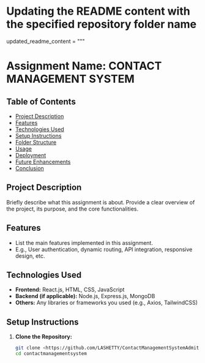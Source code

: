 # Updating the README content with the specified repository folder name

updated_readme_content = """
# Assignment Name: CONTACT MANAGEMENT SYSTEM

## Table of Contents
- [Project Description](#project-description)
- [Features](#features)
- [Technologies Used](#technologies-used)
- [Setup Instructions](#setup-instructions)
- [Folder Structure](#folder-structure)
- [Usage](#usage)
- [Deployment](#deployment)
- [Future Enhancements](#future-enhancements)
- [Conclusion](#conclusion)

## Project Description
Briefly describe what this assignment is about. Provide a clear overview of the project, its purpose, and the core functionalities.

## Features
- List the main features implemented in this assignment.
- E.g., User authentication, dynamic routing, API integration, responsive design, etc.

## Technologies Used
- **Frontend:** React.js, HTML, CSS, JavaScript
- **Backend (if applicable):** Node.js, Express.js, MongoDB
- **Others:** Any libraries or frameworks you used (e.g., Axios, TailwindCSS)

## Setup Instructions
1. **Clone the Repository:**
   ```bash
   git clone <https://github.com/LASHETTY/ContactManagementSystemAdmitSpot.git>
   cd contactmanagementsystem
